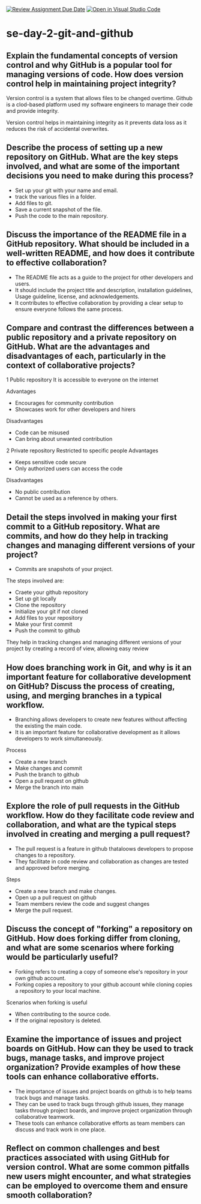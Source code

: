 [![Review Assignment Due Date](https://classroom.github.com/assets/deadline-readme-button-22041afd0340ce965d47ae6ef1cefeee28c7c493a6346c4f15d667ab976d596c.svg)](https://classroom.github.com/a/8wgCKhpZ)
[![Open in Visual Studio Code](https://classroom.github.com/assets/open-in-vscode-2e0aaae1b6195c2367325f4f02e2d04e9abb55f0b24a779b69b11b9e10269abc.svg)](https://classroom.github.com/online_ide?assignment_repo_id=18395551&assignment_repo_type=AssignmentRepo)
# se-day-2-git-and-github
## Explain the fundamental concepts of version control and why GitHub is a popular tool for managing versions of code. How does version control help in maintaining project integrity?
Version control is a system that allows files to be changed overtime. Github is a clod-based platform used my software engineers to manage their code and provide integrity.

Version control helps in maintaining integrity as it prevents data loss as it reduces the risk of accidental overwrites.

## Describe the process of setting up a new repository on GitHub. What are the key steps involved, and what are some of the important decisions you need to make during this process?
- Set up your git with your name and email.
- track the various files in a folder.
- Add files to git.
- Save a current snapshot of the file.
- Push the code to the main repository.
## Discuss the importance of the README file in a GitHub repository. What should be included in a well-written README, and how does it contribute to effective collaboration?
- The README file acts as a guide to the project for other developers and users.
- It should include the project title and description, installation guidelines, Usage guideline, license, and acknowledgements.
- It contributes to effective collaboration by providing a clear setup to ensure everyone follows the same process.

## Compare and contrast the differences between a public repository and a private repository on GitHub. What are the advantages and disadvantages of each, particularly in the context of collaborative projects?
1 Public repository
It is accessible to everyone on the internet

Advantages
- Encourages for community contribution
- Showcases work for other developers and hirers

Disadvantages
- Code can be misused
- Can bring about unwanted contribution

2 Private repository
 Restricted to specific people
Advantages
- Keeps sensitive code secure
- Only authorized users can access the code

Disadvantages
- No public contribution
- Cannot be used as a reference by others.

## Detail the steps involved in making your first commit to a GitHub repository. What are commits, and how do they help in tracking changes and managing different versions of your project?
- Commits are snapshots of your project.

The steps involved are:
- Craete your github repository
- Set up git locally
- Clone the repository
- Initialize your git if not cloned
- Add files to your repository
- Make your first commit
- Push the commit to github

They help in tracking changes and managing different versions of your project by creating a record of view, allowing easy review
## How does branching work in Git, and why is it an important feature for collaborative development on GitHub? Discuss the process of creating, using, and merging branches in a typical workflow.
- Branching allows developers to create new features without affecting the existing the main code.
- It is an important feature for collaborative development as it allows developers to work simultaneously.

Process
- Create a new branch
- Make changes and commit
- Push the branch to github
- Open a pull request on github
- Merge the branch into main
## Explore the role of pull requests in the GitHub workflow. How do they facilitate code review and collaboration, and what are the typical steps involved in creating and merging a pull request?
- The pull request is a feature in github thataloows developers to propose changes to a repository.
- They facilitate in code review and collaboration as changes are tested and approved before merging.

Steps
- Create a new branch and make changes.
- Open up a pull request on github
- Team members review the code and suggest changes
- Merge the pull request.
## Discuss the concept of "forking" a repository on GitHub. How does forking differ from cloning, and what are some scenarios where forking would be particularly useful?
- Forking refers to creating a copy of someone else's repository in your own github account.
- Forking copies a repository to your github account while cloning copies a repository to your local machine.

Scenarios when forking is useful
- When contributing to the source code.
- If the original repository is deleted.
## Examine the importance of issues and project boards on GitHub. How can they be used to track bugs, manage tasks, and improve project organization? Provide examples of how these tools can enhance collaborative efforts.
- The importance of issues and project boards on github is to help teams track bugs and manage tasks.
- They can be used to track bugs through github issues, they manage tasks through project boards, and improve project organization through collaborative teamwork.
- These tools can enhance collaborative efforts as team members can discuss and track work in one place.
## Reflect on common challenges and best practices associated with using GitHub for version control. What are some common pitfalls new users might encounter, and what strategies can be employed to overcome them and ensure smooth collaboration?
